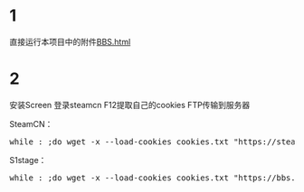 # 1

直接运行本项目中的附件[BBS.html](https://github.com/zhz1237ok/STCN_solution/blob/master/BBS.html)

# 2

安装Screen
登录steamcn F12提取自己的cookies FTP传输到服务器

SteamCN：

<pre>while : ;do wget -x --load-cookies cookies.txt "https://steamcn.com/"; sleep 600; done;</pre>

S1stage：

<pre>while : ;do wget -x --load-cookies cookies.txt "https://bbs.saraba1st.com/2b/forum-6-1.html"; sleep 600; done;</pre>

